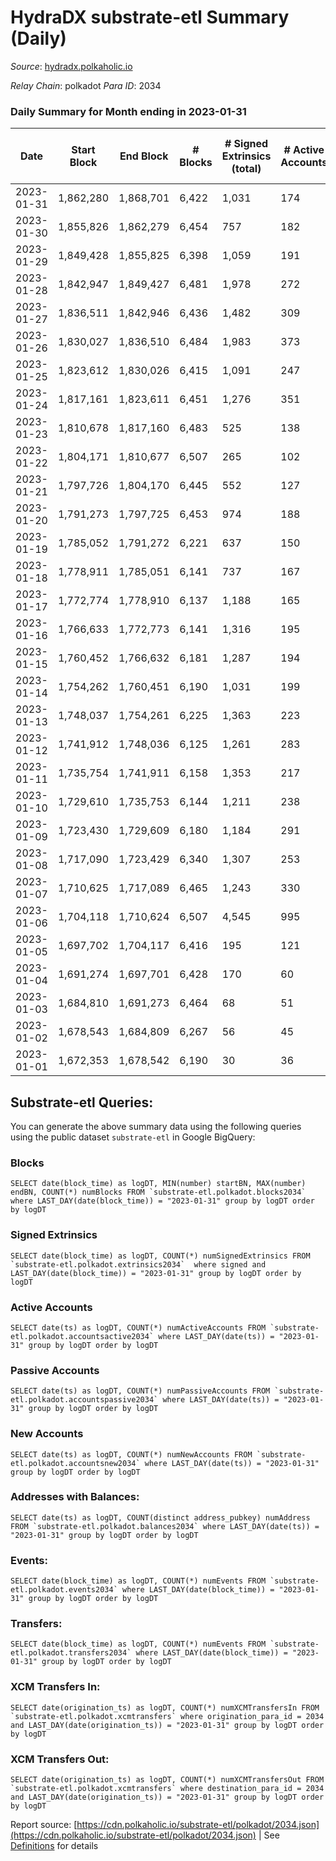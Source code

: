 # HydraDX substrate-etl Summary (Daily)

_Source_: [hydradx.polkaholic.io](https://hydradx.polkaholic.io)

*Relay Chain*: polkadot
*Para ID*: 2034



### Daily Summary for Month ending in 2023-01-31


| Date | Start Block | End Block | # Blocks | # Signed Extrinsics (total) | # Active Accounts | # Passive | # New | # Addresses with Balances | # Events | # Transfers | # XCM Transfers In | # XCM Transfers Out | Issues | 
| ---- | ----------- | --------- | -------- | --------------------------- | ----------------- | --------- | ----- | ------------------------- | -------- | ----------- | ------------------ | ------------------- | ------ |
| 2023-01-31 | 1,862,280 | 1,868,701 | 6,422 | 1,031 | 174 | 12 | 11 | 23,205 | 32,284 | 1,595  | 61 ($84,178.43) | 58 ($37,585.45) |  |
| 2023-01-30 | 1,855,826 | 1,862,279 | 6,454 | 757 | 182 | 12 | 13 | 23,195 | 28,786 | 1,172  | 46 ($22,264.42) | 54 ($15,621.96) |  |
| 2023-01-29 | 1,849,428 | 1,855,825 | 6,398 | 1,059 | 191 | 12 | 9 | 23,182 | 32,477 | 1,665  | 69 ($65,517.05) | 66 ($68,034.87) |  |
| 2023-01-28 | 1,842,947 | 1,849,427 | 6,481 | 1,978 | 272 | 14 | 42 | 23,174 | 42,735 | 2,856  | 110 ($90,881.24) | 85 ($88,307.88) |  |
| 2023-01-27 | 1,836,511 | 1,842,946 | 6,436 | 1,482 | 309 | 28 | 26 | 23,136 | 35,958 | 1,935  | 94 ($50,038.16) | 67 ($58,964.01) |  |
| 2023-01-26 | 1,830,027 | 1,836,510 | 6,484 | 1,983 | 373 | 29 | 32 | 23,111 | 41,052 | 2,687  | 160 ($128,565.77) | 125 ($79,038.11) |  |
| 2023-01-25 | 1,823,612 | 1,830,026 | 6,415 | 1,091 | 247 | 22 | 20 | 23,079 | 32,171 | 1,361  | 89 ($57,070.88) | 67 ($31,517.70) |  |
| 2023-01-24 | 1,817,161 | 1,823,611 | 6,451 | 1,276 | 351 |  | 22 | 23,059 | 34,078 | 1,720  | 86 ($57,382.10) | 58 ($45,250.55) |  |
| 2023-01-23 | 1,810,678 | 1,817,160 | 6,483 | 525 | 138 | 13 | 14 | 23,038 | 26,156 | 784  | 30 ($11,694.93) | 33 ($9,829.94) |  |
| 2023-01-22 | 1,804,171 | 1,810,677 | 6,507 | 265 | 102 | 5 | 2 | 23,024 | 23,081 | 398  | 16 ($6,411.73) | 18 ($3,869.18) |  |
| 2023-01-21 | 1,797,726 | 1,804,170 | 6,445 | 552 | 127 | 6 | 5 | 23,022 | 26,372 | 849  | 28 ($5,442.42) | 36 ($92,613.78) |  |
| 2023-01-20 | 1,791,273 | 1,797,725 | 6,453 | 974 | 188 | 13 | 11 | 23,017 | 30,565 | 1,175  | 52 ($13,276.21) | 40 ($17,444.40) |  |
| 2023-01-19 | 1,785,052 | 1,791,272 | 6,221 | 637 | 150 | 8 | 4 | 23,006 | 26,363 | 861  | 35 ($12,692.98) | 21 ($24,230.93) |  |
| 2023-01-18 | 1,778,911 | 1,785,051 | 6,141 | 737 | 167 | 13 | 11 | 23,002 | 27,833 | 1,107  | 68 ($30,994.94) | 39 ($21,427.31) |  |
| 2023-01-17 | 1,772,774 | 1,778,910 | 6,137 | 1,188 | 165 | 13 | 13 | 22,991 | 33,444 | 1,879  | 84 ($29,549.61) | 44 ($55,996.00) |  |
| 2023-01-16 | 1,766,633 | 1,772,773 | 6,141 | 1,316 | 195 | 15 | 26 | 22,978 | 34,230 | 1,901  | 68 ($20,525.98) | 67 ($23,440.03) |  |
| 2023-01-15 | 1,760,452 | 1,766,632 | 6,181 | 1,287 | 194 | 9 | 7 | 22,952 | 34,431 | 1,931  | 58 ($56,153.93) | 62 ($25,257.71) |  |
| 2023-01-14 | 1,754,262 | 1,760,451 | 6,190 | 1,031 | 199 | 9 | 12 | 22,945 | 31,146 | 1,449  | 70 ($128,147.21) | 65 ($147,187.84) |  |
| 2023-01-13 | 1,748,037 | 1,754,261 | 6,225 | 1,363 | 223 | 16 | 23 | 22,933 | 34,461 | 1,806  | 74 ($50,342.22) | 69 ($49,927.03) |  |
| 2023-01-12 | 1,741,912 | 1,748,036 | 6,125 | 1,261 | 283 | 10 | 17 | 22,910 | 33,394 | 1,668  | 89 ($87,527.80) | 49 ($55,155.95) |  |
| 2023-01-11 | 1,735,754 | 1,741,911 | 6,158 | 1,353 | 217 | 11 | 24 | 22,895 | 32,470 | 1,718  | 87 ($65,716.58) | 51 ($41,278.91) |  |
| 2023-01-10 | 1,729,610 | 1,735,753 | 6,144 | 1,211 | 238 | 13 | 20 | 22,873 | 30,939 | 1,553  | 82 ($26,140.75) | 49 ($15,565.47) |  |
| 2023-01-09 | 1,723,430 | 1,729,609 | 6,180 | 1,184 | 291 | 23 | 33 | 22,855 | 30,887 | 1,418  | 119 ($79,009.73) | 78 ($29,735.94) |  |
| 2023-01-08 | 1,717,090 | 1,723,429 | 6,340 | 1,307 | 253 | 17 | 35 | 22,823 | 33,596 | 1,856  | 135 ($48,670.37) | 57 ($30,138.16) |  |
| 2023-01-07 | 1,710,625 | 1,717,089 | 6,465 | 1,243 | 330 | 25 | 45 | 22,789 | 33,405 | 1,605  | 159 ($59,292.45) | 106 ($26,991.92) |  |
| 2023-01-06 | 1,704,118 | 1,710,624 | 6,507 | 4,545 | 995 | 79 | 156 | 22,752 | 64,501 | 3,949  | 504 ($140,276.65) | 193 ($73,009.73) |  |
| 2023-01-05 | 1,697,702 | 1,704,117 | 6,416 | 195 | 121 |  | 27 | 22,602 | 21,239 | 59  | 10 ($51,110.88) | 1 ($115.70) |  |
| 2023-01-04 | 1,691,274 | 1,697,701 | 6,428 | 170 | 60 | 21 | 11 | 22,576 | 20,903 | 41  | 4 ($11.66) | 2 ($9.67) |  |
| 2023-01-03 | 1,684,810 | 1,691,273 | 6,464 | 68 | 51 | 5 | 8 | 22,566 | 20,298 | 21  | 10 ($5.62) | 1 ($5.17) |  |
| 2023-01-02 | 1,678,543 | 1,684,809 | 6,267 | 56 | 45 | 26 | 12 | 22,558 | 19,695 | 29  | 12 ($14.72) | 7 ($10.60) |  |
| 2023-01-01 | 1,672,353 | 1,678,542 | 6,190 | 30 | 36 | 6 | 6 | 22,547 | 19,191 | 11  | 9 ($17.97) | 10 ($12.47) |  |

## Substrate-etl Queries:
You can generate the above summary data using the following queries using the public dataset `substrate-etl` in Google BigQuery:


### Blocks
```
SELECT date(block_time) as logDT, MIN(number) startBN, MAX(number) endBN, COUNT(*) numBlocks FROM `substrate-etl.polkadot.blocks2034`  where LAST_DAY(date(block_time)) = "2023-01-31" group by logDT order by logDT
```


### Signed Extrinsics
```
SELECT date(block_time) as logDT, COUNT(*) numSignedExtrinsics FROM `substrate-etl.polkadot.extrinsics2034`  where signed and LAST_DAY(date(block_time)) = "2023-01-31" group by logDT order by logDT
```


### Active Accounts
```
SELECT date(ts) as logDT, COUNT(*) numActiveAccounts FROM `substrate-etl.polkadot.accountsactive2034` where LAST_DAY(date(ts)) = "2023-01-31" group by logDT order by logDT
```


### Passive Accounts
```
SELECT date(ts) as logDT, COUNT(*) numPassiveAccounts FROM `substrate-etl.polkadot.accountspassive2034` where LAST_DAY(date(ts)) = "2023-01-31" group by logDT order by logDT
```


### New Accounts
```
SELECT date(ts) as logDT, COUNT(*) numNewAccounts FROM `substrate-etl.polkadot.accountsnew2034` where LAST_DAY(date(ts)) = "2023-01-31" group by logDT order by logDT
```


### Addresses with Balances:
```
SELECT date(ts) as logDT, COUNT(distinct address_pubkey) numAddress FROM `substrate-etl.polkadot.balances2034` where LAST_DAY(date(ts)) = "2023-01-31" group by logDT order by logDT
```


### Events:
```
SELECT date(block_time) as logDT, COUNT(*) numEvents FROM `substrate-etl.polkadot.events2034` where LAST_DAY(date(block_time)) = "2023-01-31" group by logDT order by logDT
```


### Transfers:
```
SELECT date(block_time) as logDT, COUNT(*) numEvents FROM `substrate-etl.polkadot.transfers2034` where LAST_DAY(date(block_time)) = "2023-01-31" group by logDT order by logDT
```


### XCM Transfers In:
```
SELECT date(origination_ts) as logDT, COUNT(*) numXCMTransfersIn FROM `substrate-etl.polkadot.xcmtransfers` where origination_para_id = 2034 and LAST_DAY(date(origination_ts)) = "2023-01-31" group by logDT order by logDT
```


### XCM Transfers Out:
```
SELECT date(origination_ts) as logDT, COUNT(*) numXCMTransfersOut FROM `substrate-etl.polkadot.xcmtransfers` where destination_para_id = 2034 and LAST_DAY(date(origination_ts)) = "2023-01-31" group by logDT order by logDT
```



Report source: [https://cdn.polkaholic.io/substrate-etl/polkadot/2034.json](https://cdn.polkaholic.io/substrate-etl/polkadot/2034.json) | See [Definitions](/DEFINITIONS.md) for details
